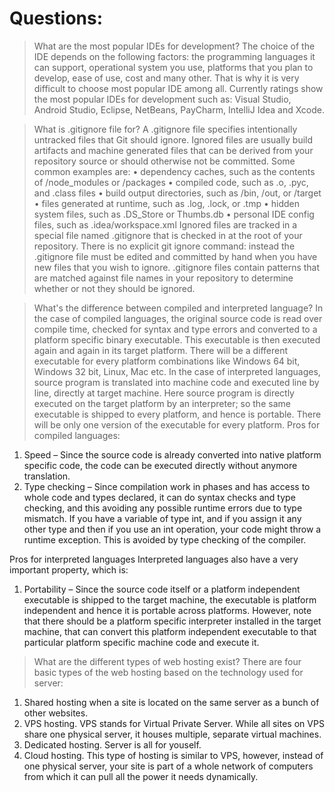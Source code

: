 # Questions:

> What are the most popular IDEs for development?
The choice of the IDE depends on the following factors:  the programming languages it can support, operational system you use, platforms that you plan to develop, ease of use, cost and many other. That is why it is very difficult to choose most popular IDE among all.
Currently ratings show the most popular IDEs for development such as: Visual Studio, Android Studio, Eclipse, NetBeans, PayCharm, IntelliJ Idea and Xcode.


> What is .gitignore file for?
A .gitignore file specifies intentionally untracked files that Git should ignore. Ignored files are usually build artifacts and machine generated files that can be derived from your repository source or should otherwise not be committed. Some common examples are:
•	dependency caches, such as the contents of /node_modules or /packages
•	compiled code, such as .o, .pyc, and .class files
•	build output directories, such as /bin, /out, or /target
•	files generated at runtime, such as .log, .lock, or .tmp
•	hidden system files, such as .DS_Store or Thumbs.db
•	personal IDE config files, such as .idea/workspace.xml
Ignored files are tracked in a special file named .gitignore that is checked in at the root of your repository. There is no explicit git ignore command: instead the .gitignore file must be edited and committed by hand when you have new files that you wish to ignore. .gitignore files contain patterns that are matched against file names in your repository to determine whether or not they should be ignored.

> What's the difference between compiled and interpreted language?
In the case of compiled languages, the original source code is read over compile time, checked for syntax and type errors and converted to a platform specific binary executable. This executable is then executed again and again in its target platform.  There will be a different executable for every platform combinations like Windows 64 bit, Windows 32 bit, Linux, Mac etc.
In the case of interpreted languages, source program is translated into machine code and executed line by line, directly at target machine.  Here source program is directly executed on the target platform by an interpreter; so the same executable is shipped to every platform, and hence is portable. There will be only one version of the executable for every platform.
Pros for compiled languages:
1.	Speed – Since the source code is already converted into native platform specific code, the code can be executed directly without anymore translation.
2.	Type checking – Since compilation work in phases and has access to whole code and types declared, it can do syntax checks and type checking, and this avoiding any possible runtime errors due to type mismatch. If you have a variable of type int, and if you assign it any other type and then if you use an int operation, your code might throw a runtime exception. This is avoided by type checking of the compiler.
 
Pros for interpreted languages
Interpreted languages also have a very important property, which is:
1.	Portability – Since the source code itself or a platform independent executable is shipped to the target machine, the executable is platform independent and hence it is portable across platforms. However, note that there should be a platform specific interpreter installed in the target machine, that can convert this platform independent executable to that particular platform specific machine code and execute it.

> What are the different types of web hosting exist? 
There are four basic types of the web hosting based on the technology used for server: 
1. Shared hosting when a site is located on the same server as a bunch of other websites.
2. VPS hosting. VPS stands for Virtual Private Server. While all sites on VPS share one physical server, it houses multiple, separate virtual machines.
3. Dedicated hosting. Server is all for youself.
4. Cloud hosting. This type of hosting is similar to VPS, however, instead of one physical server, your site is part of a whole network of computers from which it can pull all the power it needs dynamically.

